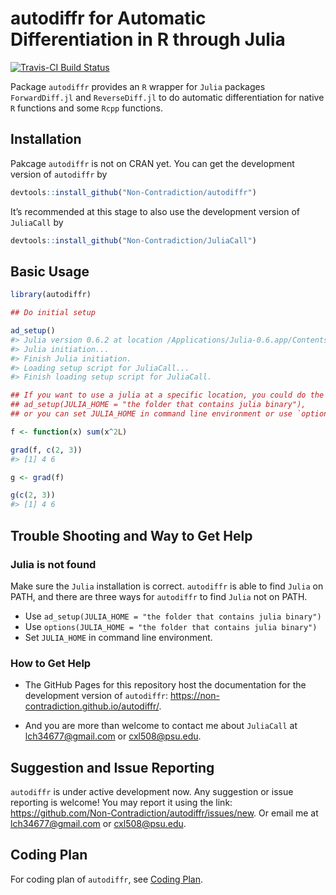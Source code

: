 
<!-- README.md is generated from README.Rmd. Please edit that file -->

# autodiffr for Automatic Differentiation in R through Julia

[![Travis-CI Build
Status](https://travis-ci.org/Non-Contradiction/autodiffr.svg?branch=master)](https://travis-ci.org/Non-Contradiction/autodiffr)
<!--
[![AppVeyor Build Status](https://ci.appveyor.com/api/projects/status/github/Non-Contradiction/JuliaCall?branch=master&svg=true)](https://ci.appveyor.com/project/Non-Contradiction/JuliaCall)
[![CRAN_Status_Badge](https://www.r-pkg.org/badges/version/JuliaCall)](https://cran.r-project.org/package=JuliaCall)
[![](https://cranlogs.r-pkg.org/badges/JuliaCall)](https://cran.r-project.org/package=JuliaCall)
[![](https://cranlogs.r-pkg.org/badges/grand-total/JuliaCall)](https://cran.r-project.org/package=JuliaCall)
-->

Package `autodiffr` provides an `R` wrapper for `Julia` packages
`ForwardDiff.jl` and `ReverseDiff.jl` to do automatic differentiation
for native `R` functions and some `Rcpp` functions.

## Installation

Pakcage `autodiffr` is not on CRAN yet. You can get the development
version of `autodiffr` by

``` r
devtools::install_github("Non-Contradiction/autodiffr")
```

It’s recommended at this stage to also use the development version of
`JuliaCall` by

``` r
devtools::install_github("Non-Contradiction/JuliaCall")
```

## Basic Usage

``` r
library(autodiffr)

## Do initial setup

ad_setup()
#> Julia version 0.6.2 at location /Applications/Julia-0.6.app/Contents/Resources/julia/bin will be used.
#> Julia initiation...
#> Finish Julia initiation.
#> Loading setup script for JuliaCall...
#> Finish loading setup script for JuliaCall.

## If you want to use a julia at a specific location, you could do the following:
## ad_setup(JULIA_HOME = "the folder that contains julia binary"), 
## or you can set JULIA_HOME in command line environment or use `options(...)`

f <- function(x) sum(x^2L)

grad(f, c(2, 3))
#> [1] 4 6

g <- grad(f)

g(c(2, 3))
#> [1] 4 6
```

## Trouble Shooting and Way to Get Help

### Julia is not found

Make sure the `Julia` installation is correct. `autodiffr` is able to
find `Julia` on PATH, and there are three ways for `autodiffr` to find
`Julia` not on PATH.

  - Use `ad_setup(JULIA_HOME = "the folder that contains julia binary")`
  - Use `options(JULIA_HOME = "the folder that contains julia binary")`
  - Set `JULIA_HOME` in command line environment.

### How to Get Help

  - The GitHub Pages for this repository host the documentation for the
    development version of `autodiffr`:
    <https://non-contradiction.github.io/autodiffr/>.

  - And you are more than welcome to contact me about `JuliaCall` at
    <lch34677@gmail.com> or <cxl508@psu.edu>.

## Suggestion and Issue Reporting

`autodiffr` is under active development now. Any suggestion or issue
reporting is welcome\! You may report it using the link:
<https://github.com/Non-Contradiction/autodiffr/issues/new>. Or email me
at <lch34677@gmail.com> or <cxl508@psu.edu>.

## Coding Plan

For coding plan of `autodiffr`, see [Coding
Plan](https://github.com/Non-Contradiction/autodiffr/blob/master/Coding%20Plan.md).
